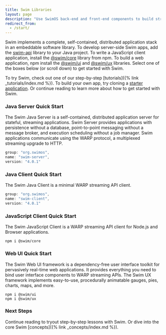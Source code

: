 ```yaml
---
title: Swim Libraries
layout: page
description: "Use SwimOS back-end and front-end components to build streaming data applications."
redirect_from:
  - /start/
---
```


Swim implements a complete, self-contained, distributed application stack in an embeddable software library. To develop server-side Swim apps, add the [swim-api](https://github.com/swimos/swim/tree/main/swim-java/swim-runtime/swim-host/swim.api) library to your Java project. To write a JavaScript client application, install the [@swim/core](https://github.com/swimos/swim/tree/main/swim-js/swim-runtime/swim-core) library from npm. To build a web application, npm install the [@swim/ui](https://github.com/swimos/swim/tree/main/swim-js/swim-toolkit/swim-ui) and [@swim/ux](https://github.com/swimos/swim/tree/main/swim-js/swim-toolkit/swim-ux) libraries. Select one of the boxes below (or scroll down) to get started with Swim.

<!-- <div class="platform-case">
  <svg viewBox="0 0 100 100" preserveAspectRatio="none" class="plane">
    <path fill="#e8e8e8" d="M 0 100 L 10 0 L 90 0 L 100 100 Z"></path>
  </svg>
  <div class="server-server platform-horizontal-center"></div>
  <div class="server-client platform-vertical-left"></div>
  <div class="server-client platform-vertical-right"></div>
  <div class="client-ui platform-vertical-right"></div>
  <a class="plane-label">Plane</a>
  <a href="#java-server" class="java-server platform-box platform-left">Java Server</a>
  <a href="#java-client" class="java-client platform-box platform-left">Java Client</a>
  <a href="#java-server" class="java-server platform-box platform-right">Java Server</a>
  <a href="#js-client" class="js-client platform-box platform-right">JavaScript Client</a>
  <a href="#web-ui" class="web-ui platform-box platform-right">Web UI</a>
</div>
<div class="release-stack">
  <p class="release-version">Current version: 4.0.1</p>
  <!-- <p class="release-notes"><a href="">View Release Notes</a></p>-->
<!-- </div> -->

To try Swim, check out one of our step-by-step [tutorials]({% link _tutorials/index.md %}). To build your own app, try cloning a [starter application](https://github.com/swimos/tutorial). Or continue reading to learn more about how to get started with Swim.

### Java Server Quick Start

The Swim Java Server is a self-contained, distributed application server for stateful, streaming applications. Swim Server provides applications with persistence without a database, point-to-point messaging without a message broker, and execution scheduling without a job manager. Swim applications communicate using the WARP protocol, a multiplexed streaming upgrade to HTTP.

```java
group: "org.swimos",
name: "swim-server",
version: "4.0.1"
```


### Java Client Quick Start

The Swim Java Client is a minimal WARP streaming API client.

```java
group: "org.swimos",
name: "swim-client",
version: "4.0.1"
```

### JavaScript Client Quick Start

The Swim JavaScript Client is a WARP streaming API client for Node.js and Browser applications.

```console
npm i @swim/core
```

### Web UI Quick Start

The Swim Web UI framework is a dependency-free user interface toolkit for pervasively real-time web applications. It provides everything you need to bind user interface components to WARP streaming APIs. The Swim UX framework implements easy-to-use, procedurally animatable gauges, pies, charts, maps, and more.

```console
npm i @swim/ui
npm i @swim/ux
```

### Next Steps

Continue reading to tryout step-by-step lessons with Swim. Or dive into the core Swim [concepts]({% link _concepts/index.md %}).
